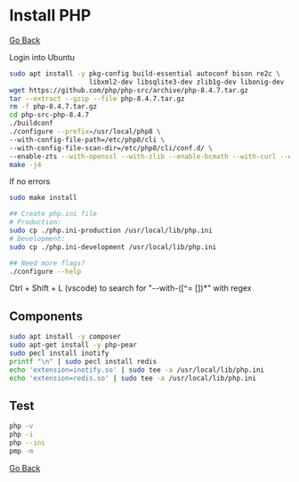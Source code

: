 # Install PHP

[Go Back](./../README.md)

Login into Ubuntu

```bash
sudo apt install -y pkg-config build-essential autoconf bison re2c \
                    libxml2-dev libsqlite3-dev zlib1g-dev libonig-dev
wget https://github.com/php/php-src/archive/php-8.4.7.tar.gz
tar --extract --gzip --file php-8.4.7.tar.gz
rm -f php-8.4.7.tar.gz
cd php-src-php-8.4.7
./buildconf
./configure --prefix=/usr/local/php8 \
--with-config-file-path=/etc/php8/cli \
--with-config-file-scan-dir=/etc/php8/cli/conf.d/ \
--enable-zts --with-openssl --with-zlib --enable-bcmath --with-curl --enable-mbstring --with-pdo-mysql --with-pdo-pgsql --with-pgsql --enable-sockets --enable-soap
make -j4
```

If no errors

```bash
sudo make install

## Create php.ini file
# Production:
sudo cp ./php.ini-production /usr/local/lib/php.ini
# Development:
sudo cp ./php.ini-development /usr/local/lib/php.ini

## Need more flags?
./configure --help
```

Ctrl + Shift + L (vscode) to search for "--with-([^= [])*" with regex

## Components

```bash
sudo apt install -y composer
sudo apt-get install -y php-pear
sudo pecl install inotify
printf "\n" | sudo pecl install redis
echo 'extension=inotify.so' | sudo tee -a /usr/local/lib/php.ini
echo 'extension=redis.so' | sudo tee -a /usr/local/lib/php.ini
```

## Test

```bash
php -v
php -i
php --ini
pmp -m
```

[Go Back](./../README.md)